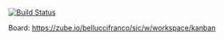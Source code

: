 [![Build Status](https://travis-ci.org/belluccifranco/sic.svg?branch=master)](https://travis-ci.org/belluccifranco/sic)

Board: https://zube.io/belluccifranco/sic/w/workspace/kanban

